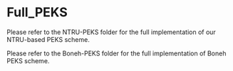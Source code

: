 # Full_PEKS

Please refer to the NTRU-PEKS folder for the full implementation of our NTRU-based PEKS scheme. 

Please refer to the Boneh-PEKS folder for the full implementation of Boneh PEKS scheme.
